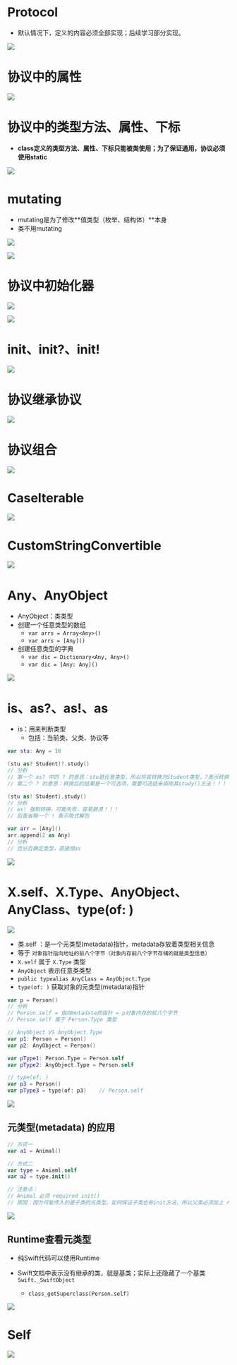 # Protocol

* 默认情况下，定义的内容必须全部实现；后续学习部分实现。

![](media_011Protocol/001.png)



# 协议中的属性

![](media_011Protocol/002.png)



# 协议中的类型方法、属性、下标

* **class定义的类型方法、属性、下标只能被类使用；为了保证通用，协议必须使用static**

![](media_011Protocol/003.png)



# mutating

* mutating是为了修改**值类型（枚举、结构体）**本身
* 类不用mutating

![](media_011Protocol/005.png)

![](media_011Protocol/004.png)



# 协议中初始化器

![](media_011Protocol/006.png)

![](media_011Protocol/007.png)



# init、init?、init!

![](media_011Protocol/008.png)



# 协议继承协议

![](media_011Protocol/009.png)



# 协议组合

![](media_011Protocol/010.png)



# CaseIterable

![](media_011Protocol/011.png)



# CustomStringConvertible

![](media_011Protocol/012.png)



# Any、AnyObject

* AnyObject：类类型
* 创建一个任意类型的数组
  * `var arrs = Array<Any>()`
  * `var arrs = [Any]()`
* 创建任意类型的字典
  * `var dic = Dictionary<Any, Any>()`
  * `var dic = [Any: Any]()`

![](media_011Protocol/013.png)



# is、as?、as!、as

* is：用来判断类型
  * 包括：当前类、父类、协议等

```swift
var stu: Any = 10

(stu as? Student)?.study()
// 分析
// 第一个 as? 中的 ? 的意思：stu是任意类型，所以将其转换为Student类型，?表示转换可能成功或失败！！！
// 第二个 ? 的意思：转换后的结果是一个可选项，需要可选链来调用其study()方法！！！

(stu as! Student).study()
// 分析
// as! 强制转换，可能失败，容易崩溃！！！
// 后面省略一个 ! 表示隐式解包

var arr = [Any]()
arr.append(2 as Any)
// 分析
// 百分百确定类型，直接用as
```

![](media_011Protocol/014.png)



# X.self、X.Type、AnyObject、AnyClass、type(of: )

![](media_011Protocol/015.png)



* 类.self ：是一个元类型(metadata)指针，metadata存放着类型相关信息
* 等于 `对象指针指向地址的前八个字节（对象内存前八个字节存储的就是类型信息）`
* `X.self` 属于 `X.Type` 类型
* `AnyObject` 表示任意类类型
* `public typealias AnyClass = AnyObject.Type`
* `type(of: )` 获取对象的元类型(metadata)指针

```swift
var p = Person()
// 分析
// Person.self = 指向metadata的指针 = p对象内存的前八个字节
// Person.self 属于 Person.Type 类型

// AnyObject VS AnyObject.Type
var p1: Person = Person()
var p2: AnyObject = Person()

var pType1: Person.Type = Person.self
var pType2: AnyObject.Type = Person.self

// type(of: )
var p3 = Person()
var pType3 = type(of: p3)    // Person.self
```

![](media_011Protocol/016.png)



## 元类型(metadata) 的应用

```swift
// 方式一
var a1 = Animal()

// 方式二
var type = Aniaml.self
var a2 = type.init()

// 注意点：
// Animal 必须 required init() 
// 原因：因为可能传入的是子类的元类型，如何保证子类也有init方法，所以父类必须加上 required
```

![](media_011Protocol/017.png)



## Runtime查看元类型

* 纯Swift代码可以使用Runtime

* Swift文档中表示没有继承的类，就是基类；实际上还隐藏了一个基类`Swift._SwiftObject`
    * `class_getSuperclass(Person.self)`

![](media_011Protocol/018.png)



# Self

![](media_011Protocol/019.png)







